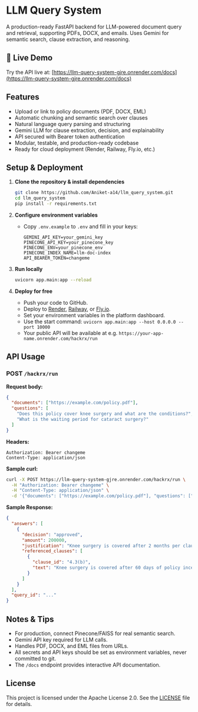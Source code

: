 
# LLM Query System

A production-ready FastAPI backend for LLM-powered document query and retrieval, supporting PDFs, DOCX, and emails. Uses Gemini for semantic search, clause extraction, and reasoning.

## 🚀 Live Demo

Try the API live at: [https://llm-query-system-gjre.onrender.com/docs](https://llm-query-system-gjre.onrender.com/docs)



## Features
- Upload or link to policy documents (PDF, DOCX, EML)
- Automatic chunking and semantic search over clauses
- Natural language query parsing and structuring
- Gemini LLM for clause extraction, decision, and explainability
- API secured with Bearer token authentication
- Modular, testable, and production-ready codebase
- Ready for cloud deployment (Render, Railway, Fly.io, etc.)


## Setup & Deployment

1. **Clone the repository & install dependencies**
   ```bash
   git clone https://github.com/Aniket-a14/llm_query_system.git
   cd llm_query_system
   pip install -r requirements.txt
   ```

2. **Configure environment variables**
   - Copy `.env.example` to `.env` and fill in your keys:
     ```
     GEMINI_API_KEY=your_gemini_key
     PINECONE_API_KEY=your_pinecone_key
     PINECONE_ENV=your_pinecone_env
     PINECONE_INDEX_NAME=llm-doc-index
     API_BEARER_TOKEN=changeme
     ```

3. **Run locally**
   ```bash
   uvicorn app.main:app --reload
   ```

4. **Deploy for free**
   - Push your code to GitHub.
   - Deploy to [Render](https://render.com), [Railway](https://railway.app), or [Fly.io](https://fly.io).
   - Set your environment variables in the platform dashboard.
   - Use the start command: `uvicorn app.main:app --host 0.0.0.0 --port 10000`
   - Your public API will be available at e.g. `https://your-app-name.onrender.com/hackrx/run`


## API Usage

### POST `/hackrx/run`

**Request body:**
```json
{
  "documents": ["https://example.com/policy.pdf"],
  "questions": [
    "Does this policy cover knee surgery and what are the conditions?",
    "What is the waiting period for cataract surgery?"
  ]
}
```

**Headers:**
```
Authorization: Bearer changeme
Content-Type: application/json
```

**Sample curl:**
```bash
curl -X POST https://llm-query-system-gjre.onrender.com/hackrx/run \
  -H "Authorization: Bearer changeme" \
  -H "Content-Type: application/json" \
  -d '{"documents": ["https://example.com/policy.pdf"], "questions": ["Does this policy cover knee surgery and what are the conditions?"]}'
```

**Sample Response:**
```json
{
  "answers": [
    {
      "decision": "approved",
      "amount": 200000,
      "justification": "Knee surgery is covered after 2 months per clause 4.3(b).",
      "referenced_clauses": [
        {
          "clause_id": "4.3(b)",
          "text": "Knee surgery is covered after 60 days of policy inception."
        }
      ]
    }
  ],
  "query_id": "..."
}
```


## Notes & Tips
- For production, connect Pinecone/FAISS for real semantic search.
- Gemini API key required for LLM calls.
- Handles PDF, DOCX, and EML files from URLs.
- All secrets and API keys should be set as environment variables, never committed to git.
- The `/docs` endpoint provides interactive API documentation.

## License

This project is licensed under the Apache License 2.0. See the [LICENSE](LICENSE) file for details.
